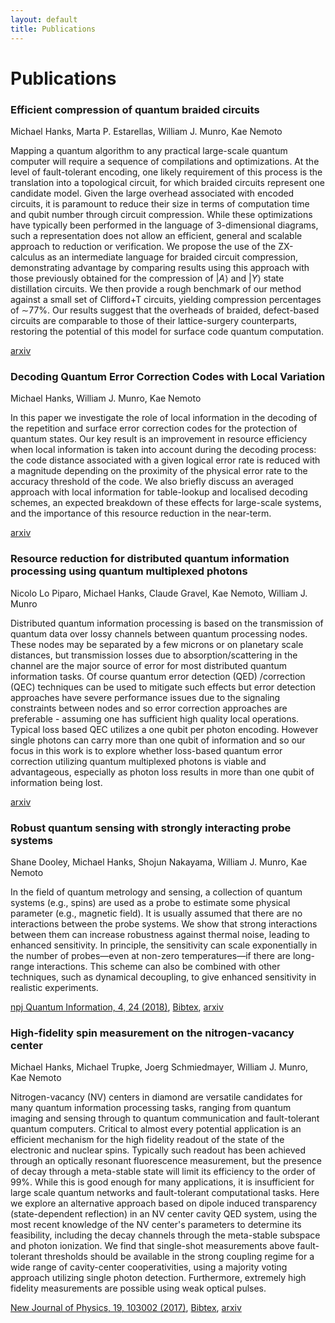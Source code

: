 ```yaml
---
layout: default
title: Publications
---
```


# Publications

### Efficient compression of quantum braided circuits

Michael Hanks, Marta P. Estarellas, William J. Munro, Kae Nemoto

Mapping a quantum algorithm to any practical large-scale quantum computer will require a sequence of compilations and optimizations. At the level of fault-tolerant encoding, one likely requirement of this process is the translation into a topological circuit, for which braided circuits represent one candidate model. Given the large overhead associated with encoded circuits, it is paramount to reduce their size in terms of computation time and qubit number through circuit compression. While these optimizations have typically been performed in the language of 3-dimensional diagrams, such a representation does not allow an efficient, general and scalable approach to reduction or verification. We propose the use of the ZX-calculus as an intermediate language for braided circuit compression, demonstrating advantage by comparing results using this approach with those previously obtained for the compression of $\vert A \rangle$ and $\vert Y \rangle$ state distillation circuits. We then provide a rough benchmark of our method against a small set of Clifford+T circuits, yielding compression percentages of ∼77\%. Our results suggest that the overheads of braided, defect-based circuits are comparable to those of their lattice-surgery counterparts, restoring the potential of this model for surface code quantum computation.

[arxiv](https://arxiv.org/abs/1912.11503)


### Decoding Quantum Error Correction Codes with Local Variation

Michael Hanks, William J. Munro, Kae Nemoto

In this paper we investigate the role of local information in the decoding of the repetition and surface error correction codes for the protection of quantum states. Our key result is an improvement in resource efficiency when local information is taken into account during the decoding process: the code distance associated with a given logical error rate is reduced with a magnitude depending on the proximity of the physical error rate to the accuracy threshold of the code. We also briefly discuss an averaged approach with local information for table-lookup and localised decoding schemes, an expected breakdown of these effects for large-scale systems, and the importance of this resource reduction in the near-term.

[arxiv](https://arxiv.org/abs/1912.09635)


### Resource reduction for distributed quantum information processing using quantum multiplexed photons

Nicolo Lo Piparo, Michael Hanks, Claude Gravel, Kae Nemoto, William J. Munro

Distributed quantum information processing is based on the transmission of quantum data over lossy channels between quantum processing nodes. These nodes may be separated by a few microns or on planetary scale distances, but transmission losses due to absorption/scattering in the channel are the major source of error for most distributed quantum information tasks. Of course quantum error detection (QED) /correction (QEC) techniques can be used to mitigate such effects but error detection approaches have severe performance issues due to the signaling constraints between nodes and so error correction approaches are preferable - assuming one has sufficient high quality local operations. Typical loss based QEC utilizes a one qubit per photon encoding. However single photons can carry more than one qubit of information and so our focus in this work is to explore whether loss-based quantum error correction utilizing quantum multiplexed photons is viable and advantageous, especially as photon loss results in more than one qubit of information being lost.

[arxiv](https://arxiv.org/abs/1907.02240)


### Robust quantum sensing with strongly interacting probe systems

Shane Dooley, Michael Hanks, Shojun Nakayama, William J. Munro, Kae Nemoto

In the field of quantum metrology and sensing, a collection of quantum systems (e.g., spins) are used as a probe to estimate some physical parameter (e.g., magnetic field). It is usually assumed that there are no interactions between the probe systems. We show that strong interactions between them can increase robustness against thermal noise, leading to enhanced sensitivity. In principle, the sensitivity can scale exponentially in the number of probes—even at non-zero temperatures—if there are long-range interactions. This scheme can also be combined with other techniques, such as dynamical decoupling, to give enhanced sensitivity in realistic experiments.

[npj Quantum Information, 4, 24 (2018)](https://doi.org/10.1038/s41534-018-0073-3),
[Bibtex](https://api.crossref.org/works/doi:10.1038/s41534-018-0073-3/transform/application/x-bibtex),
[arxiv](https://arxiv.org/abs/1709.09387)


### High-fidelity spin measurement on the nitrogen-vacancy center

Michael Hanks, Michael Trupke, Joerg Schmiedmayer, William J. Munro, Kae Nemoto

Nitrogen-vacancy (NV) centers in diamond are versatile candidates for many quantum information processing tasks, ranging from quantum imaging and sensing through to quantum communication and fault-tolerant quantum computers. Critical to almost every potential application is an efficient mechanism for the high fidelity readout of the state of the electronic and nuclear spins. Typically such readout has been achieved through an optically resonant fluorescence measurement, but the presence of decay through a meta-stable state will limit its efficiency to the order of 99%. While this is good enough for many applications, it is insufficient for large scale quantum networks and fault-tolerant computational tasks. Here we explore an alternative approach based on dipole induced transparency (state-dependent reflection) in an NV center cavity QED system, using the most recent knowledge of the NV center's parameters to determine its feasibility, including the decay channels through the meta-stable subspace and photon ionization. We find that single-shot measurements above fault-tolerant thresholds should be available in the strong coupling regime for a wide range of cavity-center cooperativities, using a majority voting approach utilizing single photon detection. Furthermore, extremely high fidelity measurements are possible using weak optical pulses.

[New Journal of Physics, 19, 103002 (2017)](https://doi.org/10.1088/1367-2630/aa8085),
[Bibtex](https://api.crossref.org/works/doi:10.1088/1367-2630/aa8085/transform/application/x-bibtex),
[arxiv](https://arxiv.org/abs/1705.00156)




